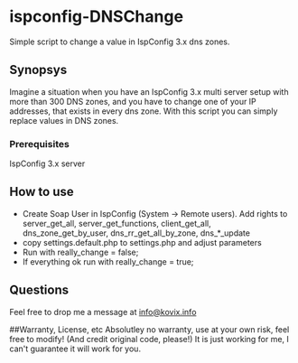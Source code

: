 # ispconfig-DNSChange

Simple script to change a value in IspConfig 3.x dns zones.

## Synopsys

Imagine a situation when you have an IspConfig 3.x multi server setup with more than 300 DNS zones, and you have to change one of your IP addresses, that exists in every dns zone. With this script you can simply replace values in DNS zones.

### Prerequisites
IspConfig 3.x server

## How to use

* Create Soap User in IspConfig (System -> Remote users). Add rights to server_get_all, server_get_functions, client_get_all, dns_zone_get_by_user, dns_rr_get_all_by_zone, dns_*_update
* copy settings.default.php to settings.php and adjust parameters
* Run with really_change = false;
* If everything ok run with really_change = true;


## Questions
Feel free to drop me a message at info@kovix.info

##Warranty, License, etc
Absolutley no warranty, use at your own risk, feel free to modify! (And credit original code, please!)
It is just working for me, I can't guarantee it will work for you.